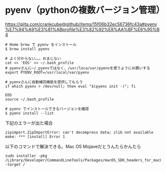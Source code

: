 # pyenv（pythonの複数バージョン管理）

https://qiita.com/crankcube@github/items/15f06b32ec56736fc43a#pyenv%E7%94%A9%E3%81%ABprofile%E3%82%92%E8%AA%BF%E6%95%B4

```shell
# Home brew で pyenv をインストール
$ brew install pyenv

# よく分からない。。。おまじない
cat << 'EOS' >> ~/.bash_profile
# pyenvさんに~/.pyenvではなく、/usr/loca/var/pyenvを使うようにお願いする
export PYENV_ROOT=/usr/local/var/pyenv

# pyenvさんに自動補完機能を提供してもらう
if which pyenv > /dev/null; then eval "$(pyenv init -)"; fi

EOS
source ~/.bash_profile

# pyenv でインストールできるバージョンを確認
$ pyenv install --list
```

下記のエラーが出た場合

```shell
zipimport.ZipImportError: can't decompress data; zlib not available
make: *** [install] Error 1
```

以下のコマンドで解決できる。Mac OS Mojaveだとうんたらかんたら

```shell
sudo installer -pkg /Library/Developer/CommandLineTools/Packages/macOS_SDK_headers_for_macOS_10.14.pkg -target /
```
